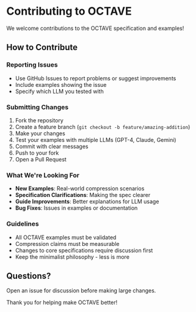 # Contributing to OCTAVE

We welcome contributions to the OCTAVE specification and examples!

## How to Contribute

### Reporting Issues
- Use GitHub Issues to report problems or suggest improvements
- Include examples showing the issue
- Specify which LLM you tested with

### Submitting Changes

1. Fork the repository
2. Create a feature branch (`git checkout -b feature/amazing-addition`)
3. Make your changes
4. Test your examples with multiple LLMs (GPT-4, Claude, Gemini)
5. Commit with clear messages
6. Push to your fork
7. Open a Pull Request

### What We're Looking For

- **New Examples**: Real-world compression scenarios
- **Specification Clarifications**: Making the spec clearer
- **Guide Improvements**: Better explanations for LLM usage
- **Bug Fixes**: Issues in examples or documentation

### Guidelines

- All OCTAVE examples must be validated
- Compression claims must be measurable
- Changes to core specifications require discussion first
- Keep the minimalist philosophy - less is more

## Questions?

Open an issue for discussion before making large changes.

Thank you for helping make OCTAVE better!